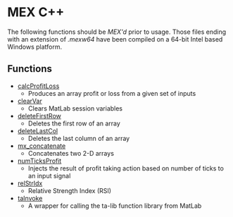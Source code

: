 # MEX C++ #
The following functions should be *MEX'd* prior to usage. Those files ending with an extension of *.mexw64* have been compiled on a 64-bit Intel based Windows platform.
## Functions ##
- [calcProfitLoss](https://github.com/mtompkins/openAlgo/tree/master/MatLab/MEX/C%2B%2B/calcProfitLoss "calcProfitLoss")
	- Produces an array profit or loss from a given set of inputs 
- [clearVar](https://github.com/mtompkins/openAlgo/tree/master/MatLab/MEX/C%2B%2B/clearVar "clearVar")
	- Clears MatLab session variables
- [deleteFirstRow](https://github.com/mtompkins/openAlgo/tree/master/MatLab/MEX/C%2B%2B/deleteFirstRow "deleteFirstRow")
	- Deletes the first row of an array
- [deleteLastCol](https://github.com/mtompkins/openAlgo/tree/master/MatLab/MEX/C%2B%2B/deleteLastCol "deleteLastCol")
	- Deletes the last column of an array
- [mx_concatenate](https://github.com/mtompkins/openAlgo/tree/master/MatLab/MEX/C%2B%2B/mx_concatenate "mx_concatenate")
	- Concatenates two 2-D arrays
- [numTicksProfit](https://github.com/mtompkins/openAlgo/tree/master/MatLab/MEX/C%2B%2B/numTicksProfit "numTicksProfit")
	- Injects the result of profit taking action based on number of ticks to an input signal
- [relStrIdx](https://github.com/mtompkins/openAlgo/tree/master/MatLab/MEX/C%2B%2B/relStrIdx "relStrIdx")
	- Relative Strength Index (RSI)
- [taInvoke](https://github.com/mtompkins/openAlgo/blob/master/MatLab/MEX/C%2B%2B/taInvoke/taInvoke.cpp "taInvoke")
	- A wrapper for calling the ta-lib function library from MatLab